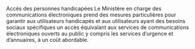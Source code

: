 Accès des personnes handicapées
Le Ministère en charge des communications électroniques prend des mesures particulières pour garantir aux utilisateurs handicapés et aux utilisateurs ayant des besoins sociaux spécifiques un accès équivalant aux services de communications électroniques ouverts au public y compris les services d’urgence et d’annuaires, à un coût abordable.